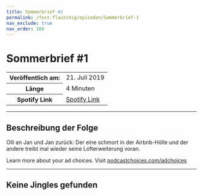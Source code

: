 ```yaml
---
title: Sommerbrief #1
permalink: /fest-flauschig/episoden/Sommerbrief-1
nav_exclude: true
nav_order: 160
---
```


# Sommerbrief #1
<table class="resp-table dcf-table dcf-table-responsive dcf-table-bordered dcf-table-striped dcf-w-100%">
                    <tbody>
                        <tr>
                            <th scope="row">Veröffentlich am:</th>
                            <td data-label="Veröffentlich am:">21. Juli 2019</td>
                        </tr>
                        <tr>
                            <th scope="row">Länge </th>
                            <td data-label="Länge ">4 Minuten</td>
                        </tr><tr>
                                <th scope="row">Spotify Link</th>
                                <td data-label="Spotify Link"><a href="https://open.spotify.com/episode/2UpcC3FX0VEYkLaojCeEVd">Spotify Link</a></td>
                            </tr></tbody>
                </table>

***

## Beschreibung der Folge

<div>
Olli an Jan und Jan zurück: Der eine schmort in der Airbnb-Hölle und der andere treibt mal wieder seine Lofterweiterung voran.<p> </p><p>Learn more about your ad choices. Visit <a href="https://podcastchoices.com/adchoices">podcastchoices.com/adchoices</a></p>  
</div>

***

## Keine Jingles gefunden